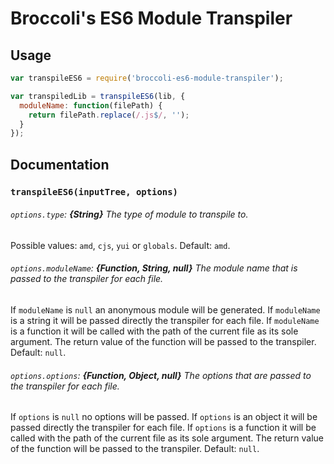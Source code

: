 # Broccoli's ES6 Module Transpiler

## Usage

```javascript
var transpileES6 = require('broccoli-es6-module-transpiler');

var transpiledLib = transpileES6(lib, {
  moduleName: function(filePath) {
    return filePath.replace(/.js$/, '');
  }
});
```

## Documentation

### `transpileES6(inputTree, options)`

###### `options.type`: **{String}** The type of module to transpile to.
Possible values: `amd`, `cjs`, `yui` or `globals`.
Default: `amd`.

###### `options.moduleName`: **{Function, String, null}** The module name that is passed to the transpiler for each file.
If `moduleName` is `null` an anonymous module will be generated.
If `moduleName` is a string it will be passed directly the transpiler for each file.
If `moduleName` is a function it will be called with the path of the current file as its sole argument.
The return value of the function will be passed to the transpiler. 
Default: `null`.

###### `options.options`: **{Function, Object, null}** The options that are passed to the transpiler for each file.
If `options` is `null` no options will be passed.
If `options` is an object it will be passed directly the transpiler for each file.
If `options` is a function it will be called with the path of the current file as its sole argument.
The return value of the function will be passed to the transpiler. 
Default: `null`.
